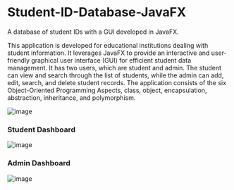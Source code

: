 # Student-ID-Database-JavaFX
A database of student IDs with a GUI developed in JavaFX.

This application is developed for educational institutions dealing with student information. It leverages JavaFX to provide an interactive and user-friendly graphical user interface (GUI) for efficient student data management. It has two users, which are student and admin. The student can view and search through the list of students, while the admin can add, edit, search, and delete student records. The application consists of the six Object-Oriented Programming Aspects, class, object, encapsulation, abstraction, inheritance, and polymorphism.

![image](https://github.com/user-attachments/assets/f7dd6c4b-a98c-4244-9973-9dd8352d3150)

### Student Dashboard
![image](https://github.com/user-attachments/assets/2aff15e9-82eb-4bb9-a7ab-7f557baf9454)

### Admin Dashboard

![image](https://github.com/user-attachments/assets/1082306e-212c-43e9-bdef-2659f4ef663a)
